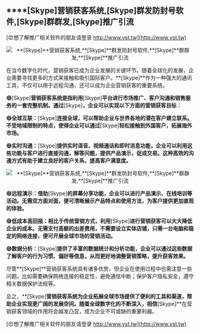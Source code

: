 ## ****[Skype]**营销获客系统,**[Skype]**群发防封号软件,**[Skype]**群群发,**[Skype]**推广引流**

[😍想了解推广相关软件的朋友请登录 http://www.vst.tw](http://www.vst.tw)

 <center><img src="https://vst.tw/MP4/tuiguang/png/8.png" alt="**[Skype]**营销获客系统,**[Skype]**群发防封号软件,**[Skype]**群群发,**[Skype]**推广引流"></center>

在当今数字化时代，营销获客已成为企业发展的关键环节。随着全球化的发展，企业需要寻找更多的方式来接触和吸引国际客户。**[Skype]**作为一种强大的通讯工具，不仅可以用于远程沟通，还可以成为企业营销获客的重要系统。

**😄**[Skype]**营销获客系统是指利用**[Skype]**平台进行市场推广、客户沟通和销售服务的一套完整机制。通过**[Skype]**，企业可以实现以下方面的营销获客目标：**

**😄全球互联：**[Skype]**连接全球，可以帮助企业与世界各地的潜在客户建立联系。不受地域限制的特点，使得企业可以通过**[Skype]**轻松接触到外国客户，拓展海外市场。**

**😄实时沟通：**[Skype]**提供实时语音、视频通话和即时消息功能，企业可以利用这些功能与客户进行直接沟通，解答问题，提供产品演示，促成交易。这种高效的沟通方式有助于建立良好的客户关系，提高客户满意度。**

 <center><img src="https://vst.tw/MP4/tuiguang/png/6.png" alt="**[Skype]**营销获客系统,**[Skype]**群发防封号软件,**[Skype]**群群发,**[Skype]**推广引流"></center>

**😄远程演示：借助**[Skype]**的屏幕分享功能，企业可以进行产品演示、在线培训等活动。无需双方面对面，便可清晰展示产品特点和使用方法，为客户提供更加直观的体验。**

**😄低成本高回报：相比于传统营销方式，利用**[Skype]**进行营销获客可以大大降低企业的成本。无需支付高额的出差费用，不需要设立实体店铺，只需一台电脑和稳定的网络连接，便可开展全球市场的营销活动。**

**😄数据分析：**[Skype]**提供了丰富的数据统计和分析功能，企业可以通过这些数据了解客户的行为习惯、偏好等信息，从而更好地调整营销策略，提升获客效果。**

尽管**[Skype]**营销获客系统具有诸多优势，但企业在使用过程中也需注意一些问题。比如需要确保网络连接的稳定性，避免通信中断；保护客户隐私安全，遵守相关数据保护法规等。

总之，**[Skype]**营销获客系统为企业拓展全球市场提供了便利的工具和渠道，帮助企业实现更广阔的发展空间。随着全球数字化的不断深入，相信**[Skype]**在营销获客领域的作用将会越发凸显，成为企业不可或缺的重要利器。

[😍想了解推广相关软件的朋友请登录 http://www.vst.tw](http://www.vst.tw)



